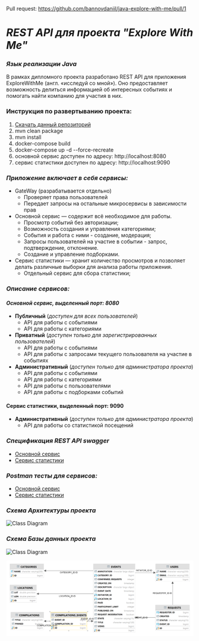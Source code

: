 Pull request: https://github.com/bannovdaniil/java-explore-with-me/pull/1

# _REST API для проекта "Explore With Me"_

### _Язык реализации Java_

В рамках дипломного проекта разработано REST API для приложения ExploreWithMe (англ. «исследуй со мной»). Оно
предоставляет
возможность
делиться информацией об интересных событиях и помогать найти компанию для участия в них.

### **Инструкция по развертыванию проекта:**

1. [Скачать данный репозиторий](https://github.com/bannovdaniil/java-explore-with-me)
2. mvn clean package
3. mvn install
4. docker-compose build
5. docker-compose up -d --force-recreate
6. основной сервис доступен по адресу: http://localhost:8080
7. сервис статистики доступен по адресу: http://localhost:9090

### _Приложение включает в себя сервисы:_

- GateWay (разрабатывается отдельно)
  - Проверяет права пользователей
  - Передает запросы на остальные микросервисы в зависимости прав
- Основной сервис — содержит всё необходимое для работы.
  - Просмотр событий без авторизации;
  - Возможность создания и управления категориями;
  - События и работа с ними - создание, модерация;
  - Запросы пользователей на участие в событии - запрос, подтверждение, отклонение.
  - Создание и управление подборками.
- Сервис статистики — хранит количество просмотров и позволяет делать различные выборки для анализа работы приложения.
  - Отдельный сервис для сбора статистики;

### _Описание сервисов:_

#### _Основной сервис, выделенный порт: 8080_

- **Публичный** (_доступен для всех пользователей_)
  - API для работы с событиями
  - API для работы с категориями
- **Приватный** (_доступен только для зарегистрированных пользователей_)
  - API для работы с событиями
  - API для работы с запросами текущего пользователя на участие в событиях
- **Административный** (_доступен только для администратора проекта_)
  - API для работы с событиями
  - API для работы с категориями
  - API для работы с пользователями
  - API для работы с подборками событий

#### Сервис статистики, выделенный порт: 9090

- **Административный** (_доступен только для администратора проекта_)
  - API для работы со статистикой посещений

### _Спецификация REST API swagger_

- [Основной сервис](https://raw.githubusercontent.com/bannovdaniil/java-explore-with-me/develop/ewm-main-service-spec.json)
- [Сервис статистики](https://raw.githubusercontent.com/bannovdaniil/java-explore-with-me/develop/ewm-stats-service-spec.json)

### _Postman тесты для сервисов:_

- [Основной сервис](https://raw.githubusercontent.com/bannovdaniil/java-explore-with-me/develop/postman/ewm-main-service.json)
- [Сервис статистики](https://raw.githubusercontent.com/bannovdaniil/java-explore-with-me/develop/postman/ewm-stat-service.json)

### _Схема Архитектуры проекта_

![Class Diagram](http://www.plantuml.com/plantuml/proxy?src=https://raw.githubusercontent.com/bannovdaniil/java-explore-with-me/develop/uml/project.puml?new)

### _Схема Базы данных проекта_

![Class Diagram](http://www.plantuml.com/plantuml/proxy?src=https://raw.githubusercontent.com/bannovdaniil/java-explore-with-me/develop/uml/db-ewm.puml?new)

![](https://raw.githubusercontent.com/bannovdaniil/java-explore-with-me/develop/uml/db-ewm-image.png)
